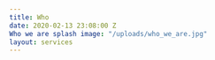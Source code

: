 ```yaml
---
title: Who
date: 2020-02-13 23:08:00 Z
Who we are splash image: "/uploads/who_we_are.jpg"
layout: services
---
```



